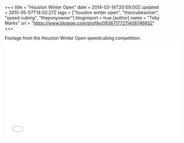 +++
title = "Houston Winter Open"
date = 2014-03-14T20:09:00Z
updated = 2015-05-07T14:02:27Z
tags = ["houston winter open", "thevcubesolver", "speed cubing", "theponyowner"]
blogimport = true 
[author]
	name = "Toby Marks"
	uri = "https://www.blogger.com/profile/09367177211408746652"
+++

<span style="font-family: inherit;">Footage from the Houston Winter Open speedcubing competition.  <iframe allowfullscreen="" frameborder="0" height="315" src="//www.youtube.com/embed/cgmFwDc5kmI" width="560"></iframe></span>
